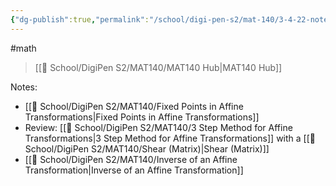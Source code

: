 ```yaml
---
{"dg-publish":true,"permalink":"/school/digi-pen-s2/mat-140/3-4-22-notes/","dgHomeLink":true,"dgPassFrontmatter":false}
---
```


#math 
> [[🏫 School/DigiPen S2/MAT140/MAT140 Hub|MAT140 Hub]]

Notes:
* [[🏫 School/DigiPen S2/MAT140/Fixed Points in Affine Transformations|Fixed Points in Affine Transformations]]
* Review: [[🏫 School/DigiPen S2/MAT140/3 Step Method for Affine Transformations|3 Step Method for Affine Transformations]] with a [[🏫 School/DigiPen S2/MAT140/Shear (Matrix)|Shear (Matrix)]]
* [[🏫 School/DigiPen S2/MAT140/Inverse of an Affine Transformation|Inverse of an Affine Transformation]]